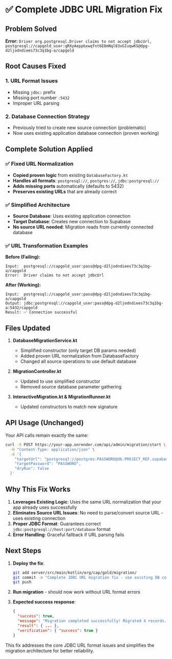 # ✅ Complete JDBC URL Migration Fix

## Problem Solved
**Error:** `Driver org.postgresql.Driver claims to not accept jdbcUrl, postgresql://capgold_user:gRXyAeppbxwqfnt6E8mNql83xGIuqwKS@dpg-d2ljodndiees73c3q1bg-a/capgold`

## Root Causes Fixed

### 1. URL Format Issues
- Missing `jdbc:` prefix
- Missing port number `:5432`
- Improper URL parsing

### 2. Database Connection Strategy
- Previously tried to create new source connection (problematic)
- Now uses existing application database connection (proven working)

## Complete Solution Applied

### ✅ Fixed URL Normalization
- **Copied proven logic** from existing `DatabaseFactory.kt`
- **Handles all formats**: `postgresql://`, `postgres://`, `jdbc:postgresql://`
- **Adds missing ports** automatically (defaults to 5432)
- **Preserves existing URLs** that are already correct

### ✅ Simplified Architecture
- **Source Database**: Uses existing application connection
- **Target Database**: Creates new connection to Supabase
- **No source URL needed**: Migration reads from currently connected database

### ✅ URL Transformation Examples

**Before (Failing):**
```
Input:  postgresql://capgold_user:pass@dpg-d2ljodndiees73c3q1bg-a/capgold
Error:  Driver claims to not accept jdbcUrl
```

**After (Working):**
```
Input:  postgresql://capgold_user:pass@dpg-d2ljodndiees73c3q1bg-a/capgold
Output: jdbc:postgresql://capgold_user:pass@dpg-d2ljodndiees73c3q1bg-a:5432/capgold
Result: ✅ Connection successful
```

## Files Updated

1. **DatabaseMigrationService.kt**
   - Simplified constructor (only target DB params needed)
   - Added proven URL normalization from DatabaseFactory
   - Changed all source operations to use default database

2. **MigrationController.kt**
   - Updated to use simplified constructor
   - Removed source database parameter gathering

3. **InteractiveMigration.kt & MigrationRunner.kt**
   - Updated constructors to match new signature

## API Usage (Unchanged)

Your API calls remain exactly the same:

```bash
curl -X POST https://your-app.onrender.com/api/admin/migration/start \
  -H "Content-Type: application/json" \
  -d '{
    "targetUrl": "postgresql://postgres:PASSWORD@db.PROJECT_REF.supabase.co/postgres",
    "targetPassword": "PASSWORD",
    "dryRun": false
  }'
```

## Why This Fix Works

1. **Leverages Existing Logic**: Uses the same URL normalization that your app already uses successfully
2. **Eliminates Source URL Issues**: No need to parse/convert source URL - uses existing connection
3. **Proper JDBC Format**: Guarantees correct `jdbc:postgresql://host:port/database` format
4. **Error Handling**: Graceful fallback if URL parsing fails

## Next Steps

1. **Deploy the fix**:
   ```bash
   git add server/src/main/kotlin/org/cap/gold/migration/
   git commit -m "Complete JDBC URL migration fix - use existing DB connection"
   git push
   ```

2. **Run migration** - should now work without URL format errors

3. **Expected success response**:
   ```json
   {
     "success": true,
     "message": "Migration completed successfully! Migrated X records.",
     "result": { ... },
     "verification": { "success": true }
   }
   ```

This fix addresses the core JDBC URL format issues and simplifies the migration architecture for better reliability.